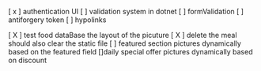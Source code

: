 [ x ] authentication UI
[  ] validation system in dotnet 
[  ] formValidation 
[  ] antiforgery token 
[  ] hypolinks 



[ X ] test food dataBase the layout of the picuture
[ X ] delete the meal should also clear the static file
[ ] featured section pictures dynamically based on the featured field
[]daily special offer pictures dynamically based on discount 
